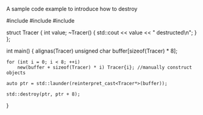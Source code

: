 A sample code example to introduce how to destroy

#include <memory>
#include <new>
#include <iostream>
 
struct Tracer {
    int value;
    ~Tracer() { std::cout << value << " destructed\n"; }
};
 
int main()
{
    alignas(Tracer) unsigned char buffer[sizeof(Tracer) * 8];
 
    for (int i = 0; i < 8; ++i)
        new(buffer + sizeof(Tracer) * i) Tracer{i}; //manually construct objects
 
    auto ptr = std::launder(reinterpret_cast<Tracer*>(buffer));
 
    std::destroy(ptr, ptr + 8);
 
}